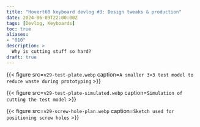 ```yaml
---
title: "Hovert60 keyboard devlog #3: Design tweaks & production"
date: 2024-06-09T22:00:00Z
tags: [Devlog, Keyboards]
toc: true
aliases:
- "010"
description: >
  Why is cutting stuff so hard?
draft: true
---
```


{{< figure src=`v29-test-plate.webp` caption=`A smaller 3×3 test model to reduce waste during prototyping` >}}

{{< figure src=`v29-test-plate-simulated.webp` caption=`Simulation of cutting the test model` >}}

{{< figure src=`v29-screw-hole-plan.webp` caption=`Sketch used for positioning screw holes` >}}
